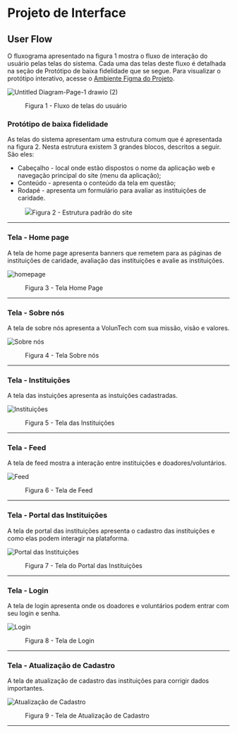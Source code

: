 
# Projeto de Interface

## User Flow

O fluxograma apresentado na figura 1 mostra o fluxo de interação do usuário pelas telas do sistema. Cada uma das telas deste fluxo é detalhada na seção de Protótipo de baixa fidelidade que se segue. Para visualizar o protótipo interativo, acesse o <a href="https://www.figma.com/file/FSealTMKgpfkNy7DE6vyA1/VolunTech?type=design&node-id=0-1&mode=design">Ambiente Figma do Projeto</a>.

  ![Untitled Diagram-Page-1 drawio (2)](https://github.com/ICEI-PUC-Minas-PMV-ADS/pmv-ads-2024-1-e1-proj-web-t14-voluntech/blob/main/documentos/img/prototype.png)

  
<figure> 
    <figcaption>Figura 1 - Fluxo de telas do usuário
</figure> 

### Protótipo de baixa fidelidade

As telas do sistema apresentam uma estrutura comum que é apresentada na figura 2. Nesta estrutura existem 3 grandes blocos, descritos a seguir. São eles:
<ul>
  <li>Cabeçalho - local onde estão dispostos o nome da aplicação web e navegação principal do site (menu da aplicação);</li>
  <li>Conteúdo - apresenta o conteúdo da tela em questão;</li>
  <li>Rodapé - apresenta um formulário para avaliar as instituições de caridade.</li>
</ul>

<figure> 
  <img src="https://github.com/ICEI-PUC-Minas-PMV-ADS/pmv-ads-2024-1-e1-proj-web-t14-voluntech/blob/main/documentos/img/low-quality-prototype.png"
    <figcaption>Figura 2 - Estrutura padrão do site
</figure> 
<hr>

<h3><b>Tela - Home page</b></h3>
<p>A tela de home page apresenta banners que remetem para as páginas de instituições de caridade, avaliação das instituições e avalie as instituições.</p>

![homepage](https://github.com/ICEI-PUC-Minas-PMV-ADS/pmv-ads-2024-1-e1-proj-web-t14-voluntech/blob/main/documentos/img/home-page.png)

<figure> 
  <figcaption>Figura 3 - Tela Home Page
</figure> 
<hr>

<h3><b>Tela - Sobre nós</b></h3>
<p>A tela de sobre nós apresenta a VolunTech com sua missão, visão e valores.</p>
  
![Sobre nós](https://github.com/ICEI-PUC-Minas-PMV-ADS/pmv-ads-2024-1-e1-proj-web-t14-voluntech/blob/main/documentos/img/sobre-nos.png)

<figure> 
  <figcaption> Figura 4 - Tela Sobre nós
</figure> 
<hr>

<h3><b>Tela - Instituições</b></h3>
<p>A tela das instuições apresenta as instuições cadastradas.</p>
  
![Instituições](https://github.com/ICEI-PUC-Minas-PMV-ADS/pmv-ads-2024-1-e1-proj-web-t14-voluntech/blob/main/documentos/img/instituicoes.png)

<figure> 
  <figcaption> Figura 5 - Tela das Instituições
</figure> 
<hr>

<h3><b>Tela - Feed</b></h3>
<p>A tela de feed mostra a interação entre instituições e doadores/voluntários.</p>
  
![Feed](https://github.com/ICEI-PUC-Minas-PMV-ADS/pmv-ads-2024-1-e1-proj-web-t14-voluntech/blob/main/documentos/img/feed.png)

<figure> 
  <figcaption> Figura 6 - Tela de Feed
</figure> 
<hr>

<h3><b>Tela - Portal das Instituições</b></h3>
<p>A tela de portal das instituições apresenta o cadastro das instituições e como elas podem interagir na plataforma.</p>
  
![Portal das Instituições](https://github.com/ICEI-PUC-Minas-PMV-ADS/pmv-ads-2024-1-e1-proj-web-t14-voluntech/blob/main/documentos/img/portal-das-instituicoes.png)

<figure> 
  <figcaption> Figura 7 - Tela do Portal das Instituições
</figure> 
<hr>

<h3><b>Tela - Login</b></h3>
<p>A tela de login apresenta onde os doadores e voluntários podem entrar com seu login e senha.</p>
  
![Login](https://github.com/ICEI-PUC-Minas-PMV-ADS/pmv-ads-2024-1-e1-proj-web-t14-voluntech/blob/main/documentos/img/login.png)

<figure> 
  <figcaption> Figura 8 - Tela de Login
</figure> 
<hr>

<h3><b>Tela - Atualização de Cadastro</b></h3>
<p>A tela de atualização de cadastro das instituições para corrigir dados importantes.</p>
  
![Atualização de Cadastro](https://github.com/ICEI-PUC-Minas-PMV-ADS/pmv-ads-2024-1-e1-proj-web-t14-voluntech/blob/main/documentos/img/atualizacao-de-cadastro.png)

<figure> 
  <figcaption> Figura 9 - Tela de Atualização de Cadastro
</figure> 
<hr>
